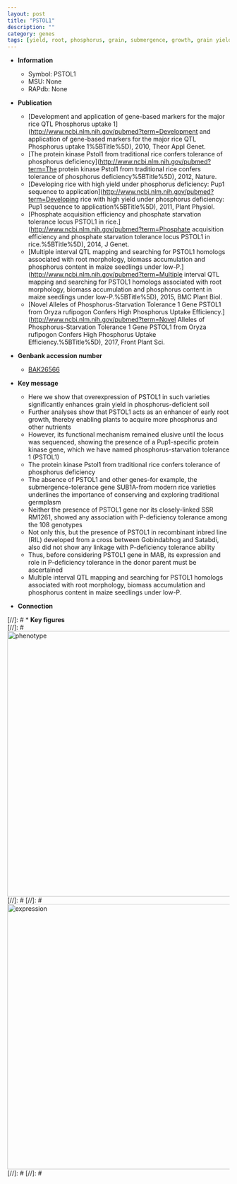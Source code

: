```yaml
---
layout: post
title: "PSTOL1"
description: ""
category: genes
tags: [yield, root, phosphorus, grain, submergence, growth, grain yield, tolerance, biomass, seedlings]
---
```


* **Information**  
    + Symbol: PSTOL1  
    + MSU: None  
    + RAPdb: None  

* **Publication**  
    + [Development and application of gene-based markers for the major rice QTL Phosphorus uptake 1](http://www.ncbi.nlm.nih.gov/pubmed?term=Development and application of gene-based markers for the major rice QTL Phosphorus uptake 1%5BTitle%5D), 2010, Theor Appl Genet.
    + [The protein kinase Pstol1 from traditional rice confers tolerance of phosphorus deficiency](http://www.ncbi.nlm.nih.gov/pubmed?term=The protein kinase Pstol1 from traditional rice confers tolerance of phosphorus deficiency%5BTitle%5D), 2012, Nature.
    + [Developing rice with high yield under phosphorus deficiency: Pup1 sequence to application](http://www.ncbi.nlm.nih.gov/pubmed?term=Developing rice with high yield under phosphorus deficiency: Pup1 sequence to application%5BTitle%5D), 2011, Plant Physiol.
    + [Phosphate acquisition efficiency and phosphate starvation tolerance locus PSTOL1 in rice.](http://www.ncbi.nlm.nih.gov/pubmed?term=Phosphate acquisition efficiency and phosphate starvation tolerance locus PSTOL1 in rice.%5BTitle%5D), 2014, J Genet.
    + [Multiple interval QTL mapping and searching for PSTOL1 homologs associated with root morphology, biomass accumulation and phosphorus content in maize seedlings under low-P.](http://www.ncbi.nlm.nih.gov/pubmed?term=Multiple interval QTL mapping and searching for PSTOL1 homologs associated with root morphology, biomass accumulation and phosphorus content in maize seedlings under low-P.%5BTitle%5D), 2015, BMC Plant Biol.
    + [Novel Alleles of Phosphorus-Starvation Tolerance 1 Gene PSTOL1 from Oryza rufipogon Confers High Phosphorus Uptake Efficiency.](http://www.ncbi.nlm.nih.gov/pubmed?term=Novel Alleles of Phosphorus-Starvation Tolerance 1 Gene PSTOL1 from Oryza rufipogon Confers High Phosphorus Uptake Efficiency.%5BTitle%5D), 2017, Front Plant Sci.

* **Genbank accession number**  
    + [BAK26566](http://www.ncbi.nlm.nih.gov/nuccore/BAK26566)

* **Key message**  
    + Here we show that overexpression of PSTOL1 in such varieties significantly enhances grain yield in phosphorus-deficient soil
    + Further analyses show that PSTOL1 acts as an enhancer of early root growth, thereby enabling plants to acquire more phosphorus and other nutrients
    + However, its functional mechanism remained elusive until the locus was sequenced, showing the presence of a Pup1-specific protein kinase gene, which we have named phosphorus-starvation tolerance 1 (PSTOL1)
    + The protein kinase Pstol1 from traditional rice confers tolerance of phosphorus deficiency
    + The absence of PSTOL1 and other genes-for example, the submergence-tolerance gene SUB1A-from modern rice varieties underlines the importance of conserving and exploring traditional germplasm
    + Neither the presence of PSTOL1 gene nor its closely-linked SSR RM1261, showed any association with P-deficiency tolerance among the 108 genotypes
    + Not only this, but the presence of PSTOL1 in recombinant inbred line (RIL) developed from a cross between Gobindabhog and Satabdi, also did not show any linkage with P-deficiency tolerance ability
    + Thus, before considering PSTOL1 gene in MAB, its expression and role in P-deficiency tolerance in the donor parent must be ascertained
    + Multiple interval QTL mapping and searching for PSTOL1 homologs associated with root morphology, biomass accumulation and phosphorus content in maize seedlings under low-P.

* **Connection**  

[//]: # * **Key figures**  
[//]: # <img src="http://funRiceGenes.github.io/images/PSTOL1.pheno.png" alt="phenotype"  style="width: 600px;"/>
[//]: # 
[//]: # <img src="http://funRiceGenes.github.io/images/PSTOL1.exp.png" alt="expression"  style="width: 600px;"/>
[//]: # 
[//]: # 
